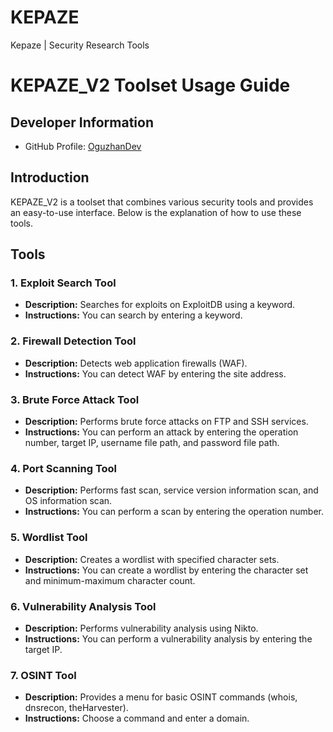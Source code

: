# KEPAZE
Kepaze | Security Research Tools
# KEPAZE_V2 Toolset Usage Guide

## Developer Information
- GitHub Profile: [OguzhanDev](https://github.com/oguzhandev)

## Introduction
KEPAZE_V2 is a toolset that combines various security tools and provides an easy-to-use interface. Below is the explanation of how to use these tools.

## Tools

### 1. Exploit Search Tool
- **Description:** Searches for exploits on ExploitDB using a keyword.
- **Instructions:** You can search by entering a keyword.

### 2. Firewall Detection Tool
- **Description:** Detects web application firewalls (WAF).
- **Instructions:** You can detect WAF by entering the site address.

### 3. Brute Force Attack Tool
- **Description:** Performs brute force attacks on FTP and SSH services.
- **Instructions:** You can perform an attack by entering the operation number, target IP, username file path, and password file path.

### 4. Port Scanning Tool
- **Description:** Performs fast scan, service version information scan, and OS information scan.
- **Instructions:** You can perform a scan by entering the operation number.

### 5. Wordlist Tool
- **Description:** Creates a wordlist with specified character sets.
- **Instructions:** You can create a wordlist by entering the character set and minimum-maximum character count.

### 6. Vulnerability Analysis Tool
- **Description:** Performs vulnerability analysis using Nikto.
- **Instructions:** You can perform a vulnerability analysis by entering the target IP.

### 7. OSINT Tool
- **Description:** Provides a menu for basic OSINT commands (whois, dnsrecon, theHarvester).
- **Instructions:** Choose a command and enter a domain.
